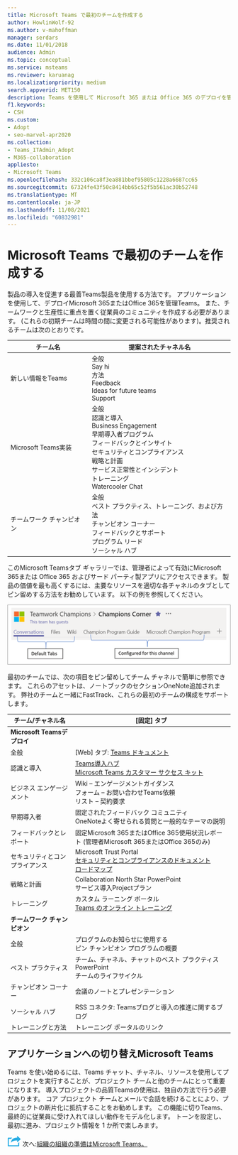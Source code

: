 ```yaml
---
title: Microsoft Teams で最初のチームを作成する
author: HowlinWolf-92
ms.author: v-mahoffman
manager: serdars
ms.date: 11/01/2018
audience: Admin
ms.topic: conceptual
ms.service: msteams
ms.reviewer: karuanag
ms.localizationpriority: medium
search.appverid: MET150
description: Teams を使用して Microsoft 365 または Office 365 のデプロイを管理することで、Teams の導入を推進する方法について説明します。また、適切なチャネルのタブとしてキー リソースをピン留めする方法も含まれています。
f1.keywords:
- CSH
ms.custom:
- Adopt
- seo-marvel-apr2020
ms.collection:
- Teams_ITAdmin_Adopt
- M365-collaboration
appliesto:
- Microsoft Teams
ms.openlocfilehash: 332c106ca8f3ea881bbef95805c1228a6687cc65
ms.sourcegitcommit: 67324fe43f50c8414bb65c52f5b561ac30b52748
ms.translationtype: MT
ms.contentlocale: ja-JP
ms.lasthandoff: 11/08/2021
ms.locfileid: "60832981"
---
```

# <a name="create-your-first-teams-in-microsoft-teams"></a>Microsoft Teams で最初のチームを作成する

製品の導入を促進する最善Teams製品を使用する方法です。 アプリケーションを使用して、デプロイMicrosoft 365またはOffice 365を管理Teams。 また、チームワークと生産性に重点を置く従業員のコミュニティを作成する必要があります。 (これらの初期チームは時間の間に変更される可能性があります)。推奨されるチームは次のとおりです。

| チーム名 | 提案されたチャネル名 |
| --------- | ---------------------- |
| 新しい情報をTeams | 全般</br> Say hi</br> 方法</br>Feedback </br> Ideas for future teams </br> Support |
| Microsoft Teams実装 | 全般 <br/> 認識と導入 <br/> Business Engagement <br/> 早期導入者プログラム <br/> フィードバックとインサイト <br/> セキュリティとコンプライアンス <br/> 戦略と計画 <br/> サービス正常性とインシデント <br/> トレーニング <br/> Watercooler Chat |
| チームワーク チャンピオン | 全般 <br/> ベスト プラクティス、トレーニング、および方法 <br/> チャンピオン コーナー <br/> フィードバックとサポート <br/> プログラム リード <br/> ソーシャル ハブ |

このMicrosoft Teamsタブ ギャラリーでは、[](/microsoftteams/platform/concepts/tabs/tabs-overview)管理者によって有効にMicrosoft 365または Office 365 およびサード パーティ製アプリにアクセスできます。 製品の価値を最も高くするには、主要なリソースを適切な各チャネルのタブとしてピン留めする方法をお勧めしています。 以下の例を参照してください。

![既定のタブとカスタム タブを示すスクリーン ショット。](media/teams-adoption-tab-example.png)

最初のチームでは、次の項目をピン留めしてチーム チャネルで簡単に参照できます。 これらのアセットは、ノートブックのセクションOneNote追加されます。 弊社のチームと一緒にFastTrack、これらの最初のチームの構成をサポートします。 

|チーム/チャネル名 | [固定] タブ |
|----------------- | ---------- |
| **Microsoft Teamsデプロイ** ||
| 全般 | [Web] タブ: [Teams ドキュメント](./index.yml) |
| 認識と導入 | [Teams導入ハブ](https://aka.ms/DriveTeamsAdoption)<br/>[Microsoft Teams カスタマー サクセス キット](https://aka.ms/TeamsCustomerSuccess)|
| ビジネス エンゲージメント | Wiki – エンゲージメントガイダンス<br/>フォーム – お問い合わせTeams依頼<br/>リスト – 契約要求 |
|早期導入者 | 固定されたフィードバック コミュニティ <br/> OneNoteよく寄せられる質問と一般的なテーマの説明 |
| フィードバックとレポート | 固定Microsoft 365またはOffice 365使用状況レポート (管理者Microsoft 365またはOffice 365のみ) |
| セキュリティとコンプライアンス | Microsoft Trust Portal <br/> [セキュリティとコンプライアンスのドキュメント](/office365/securitycompliance/index)<br/> [ロードマップ](/office365/securitycompliance/security-roadmap) |
| 戦略と計画 | Collaboration North Star PowerPoint <br/> サービス導入Projectプラン |
| トレーニング | カスタム ラーニング ポータル <br/> [Teams のオンライン トレーニング](https://aka.ms/TeamsTraining) |
| **チームワーク チャンピオン**|  |
| 全般 | プログラムのお知らせに使用する <br/> ピン チャンピオン プログラムの概要 |
| ベスト プラクティス | チーム、チャネル、チャットのベスト プラクティスPowerPoint <br/> チームのライフサイクル |
| チャンピオン コーナー | 会議のノートとプレゼンテーション |
| ソーシャル ハブ | RSS コネクタ: Teamsブログと導入の推進に関するブログ |
| トレーニングと方法 | トレーニング ポータルのリンク |

## <a name="making-the-switch-to-microsoft-teams"></a>アプリケーションへの切り替えMicrosoft Teams

Teams を使い始めるには、Teams チャット、チャネル、リソースを使用してプロジェクトを実行することが、プロジェクト チームと他のチームにとって重要になります。 導入プロジェクトの品質Teamsの使用は、独自の方法で行う必要があります。 コア プロジェクト チームとメールで会話を続けることにより、プロジェクトの断片化に抵抗することをお勧めします。 この機能に切りTeams、最終的に従業員に受け入れてほしい動作をモデル化します。 トーンを設定し、最初に進み、プロジェクト情報を 1 か所で楽しみます。  

![次の手順を示すアイコン。](media/teams-adoption-next-icon.png) 次へ:[組織の組織の準備はMicrosoft Teams。](teams-adoption-assess-readiness.md)